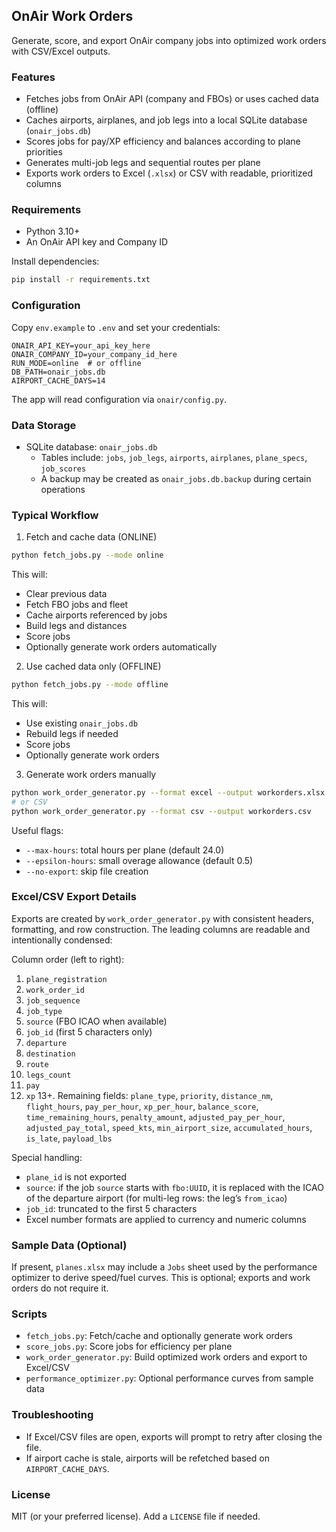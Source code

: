 ## OnAir Work Orders

Generate, score, and export OnAir company jobs into optimized work orders with CSV/Excel outputs.

### Features
- Fetches jobs from OnAir API (company and FBOs) or uses cached data (offline)
- Caches airports, airplanes, and job legs into a local SQLite database (`onair_jobs.db`)
- Scores jobs for pay/XP efficiency and balances according to plane priorities
- Generates multi-job legs and sequential routes per plane
- Exports work orders to Excel (`.xlsx`) or CSV with readable, prioritized columns

### Requirements
- Python 3.10+
- An OnAir API key and Company ID

Install dependencies:
```bash
pip install -r requirements.txt
```

### Configuration
Copy `env.example` to `.env` and set your credentials:
```
ONAIR_API_KEY=your_api_key_here
ONAIR_COMPANY_ID=your_company_id_here
RUN_MODE=online  # or offline
DB_PATH=onair_jobs.db
AIRPORT_CACHE_DAYS=14
```
The app will read configuration via `onair/config.py`.

### Data Storage
- SQLite database: `onair_jobs.db`
  - Tables include: `jobs`, `job_legs`, `airports`, `airplanes`, `plane_specs`, `job_scores`
  - A backup may be created as `onair_jobs.db.backup` during certain operations

### Typical Workflow
1) Fetch and cache data (ONLINE)
```bash
python fetch_jobs.py --mode online
```
This will:
- Clear previous data
- Fetch FBO jobs and fleet
- Cache airports referenced by jobs
- Build legs and distances
- Score jobs
- Optionally generate work orders automatically

2) Use cached data only (OFFLINE)
```bash
python fetch_jobs.py --mode offline
```
This will:
- Use existing `onair_jobs.db`
- Rebuild legs if needed
- Score jobs
- Optionally generate work orders

3) Generate work orders manually
```bash
python work_order_generator.py --format excel --output workorders.xlsx
# or CSV
python work_order_generator.py --format csv --output workorders.csv
```
Useful flags:
- `--max-hours`: total hours per plane (default 24.0)
- `--epsilon-hours`: small overage allowance (default 0.5)
- `--no-export`: skip file creation

### Excel/CSV Export Details
Exports are created by `work_order_generator.py` with consistent headers, formatting, and row construction. The leading columns are readable and intentionally condensed:

Column order (left to right):
1. `plane_registration`
2. `work_order_id`
3. `job_sequence`
4. `job_type`
5. `source` (FBO ICAO when available)
6. `job_id` (first 5 characters only)
7. `departure`
8. `destination`
9. `route`
10. `legs_count`
11. `pay`
12. `xp`
13+. Remaining fields: `plane_type`, `priority`, `distance_nm`, `flight_hours`, `pay_per_hour`, `xp_per_hour`, `balance_score`, `time_remaining_hours`, `penalty_amount`, `adjusted_pay_per_hour`, `adjusted_pay_total`, `speed_kts`, `min_airport_size`, `accumulated_hours`, `is_late`, `payload_lbs`

Special handling:
- `plane_id` is not exported
- `source`: if the job `source` starts with `fbo:UUID`, it is replaced with the ICAO of the departure airport (for multi-leg rows: the leg’s `from_icao`)
- `job_id`: truncated to the first 5 characters
- Excel number formats are applied to currency and numeric columns

### Sample Data (Optional)
If present, `planes.xlsx` may include a `Jobs` sheet used by the performance optimizer to derive speed/fuel curves. This is optional; exports and work orders do not require it.

### Scripts
- `fetch_jobs.py`: Fetch/cache and optionally generate work orders
- `score_jobs.py`: Score jobs for efficiency per plane
- `work_order_generator.py`: Build optimized work orders and export to Excel/CSV
- `performance_optimizer.py`: Optional performance curves from sample data

### Troubleshooting
- If Excel/CSV files are open, exports will prompt to retry after closing the file.
- If airport cache is stale, airports will be refetched based on `AIRPORT_CACHE_DAYS`.

### License
MIT (or your preferred license). Add a `LICENSE` file if needed.


